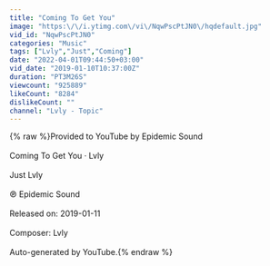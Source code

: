 ```yaml
---
title: "Coming To Get You"
image: "https:\/\/i.ytimg.com\/vi\/NqwPscPtJN0\/hqdefault.jpg"
vid_id: "NqwPscPtJN0"
categories: "Music"
tags: ["Lvly","Just","Coming"]
date: "2022-04-01T09:44:50+03:00"
vid_date: "2019-01-10T10:37:00Z"
duration: "PT3M26S"
viewcount: "925889"
likeCount: "8284"
dislikeCount: ""
channel: "Lvly - Topic"
---
```

{% raw %}Provided to YouTube by Epidemic Sound<br /><br />Coming To Get You · Lvly<br /><br />Just Lvly<br /><br />℗ Epidemic Sound<br /><br />Released on: 2019-01-11<br /><br />Composer: Lvly<br /><br />Auto-generated by YouTube.{% endraw %}
